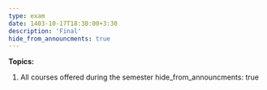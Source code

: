 ```yaml
---
type: exam
date: 1403-10-17T18:30:00+3:30
description: 'Final'
hide_from_announcments: true
---
```


**Topics:**
1. All courses offered during the semester
hide_from_announcments: true   
